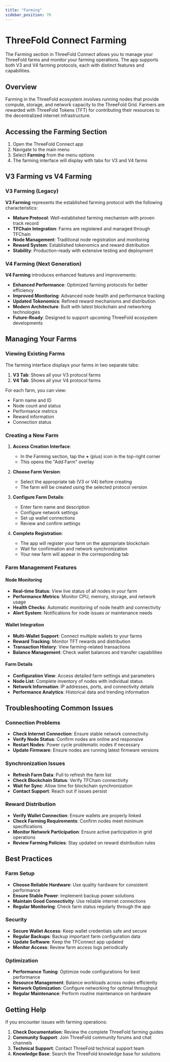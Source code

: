 ```yaml
---
title: "Farming"
sidebar_position: 70
---
```


# ThreeFold Connect Farming

The Farming section in ThreeFold Connect allows you to manage your ThreeFold farms and monitor your farming operations. The app supports both V3 and V4 farming protocols, each with distinct features and capabilities.

## Overview

Farming in the ThreeFold ecosystem involves running nodes that provide compute, storage, and network capacity to the ThreeFold Grid. Farmers are rewarded with ThreeFold Tokens (TFT) for contributing their resources to the decentralized internet infrastructure.

## Accessing the Farming Section

1. Open the ThreeFold Connect app
2. Navigate to the main menu
3. Select **Farming** from the menu options
4. The farming interface will display with tabs for V3 and V4 farms

## V3 Farming vs V4 Farming

### V3 Farming (Legacy)

**V3 Farming** represents the established farming protocol with the following characteristics:

- **Mature Protocol**: Well-established farming mechanism with proven track record
- **TFChain Integration**: Farms are registered and managed through TFChain
- **Node Management**: Traditional node registration and monitoring
- **Reward System**: Established tokenomics and reward distribution
- **Stability**: Production-ready with extensive testing and deployment

### V4 Farming (Next Generation)

**V4 Farming** introduces enhanced features and improvements:

- **Enhanced Performance**: Optimized farming protocols for better efficiency
- **Improved Monitoring**: Advanced node health and performance tracking
- **Updated Tokenomics**: Refined reward mechanisms and distribution
- **Modern Architecture**: Built with latest blockchain and networking technologies
- **Future-Ready**: Designed to support upcoming ThreeFold ecosystem developments

## Managing Your Farms

### Viewing Existing Farms

The farming interface displays your farms in two separate tabs:

1. **V3 Tab**: Shows all your V3 protocol farms
2. **V4 Tab**: Shows all your V4 protocol farms

For each farm, you can view:
- Farm name and ID
- Node count and status
- Performance metrics
- Reward information
- Connection status

### Creating a New Farm

1. **Access Creation Interface**:
   - In the Farming section, tap the **+** (plus) icon in the top-right corner
   - This opens the "Add Farm" overlay

2. **Choose Farm Version**:
   - Select the appropriate tab (V3 or V4) before creating
   - The farm will be created using the selected protocol version

3. **Configure Farm Details**:
   - Enter farm name and description
   - Configure network settings
   - Set up wallet connections
   - Review and confirm settings

4. **Complete Registration**:
   - The app will register your farm on the appropriate blockchain
   - Wait for confirmation and network synchronization
   - Your new farm will appear in the corresponding tab

### Farm Management Features

#### Node Monitoring
- **Real-time Status**: View live status of all nodes in your farm
- **Performance Metrics**: Monitor CPU, memory, storage, and network usage
- **Health Checks**: Automatic monitoring of node health and connectivity
- **Alert System**: Notifications for node issues or maintenance needs

#### Wallet Integration
- **Multi-Wallet Support**: Connect multiple wallets to your farms
- **Reward Tracking**: Monitor TFT rewards and distribution
- **Transaction History**: View farming-related transactions
- **Balance Management**: Check wallet balances and transfer capabilities

#### Farm Details
- **Configuration View**: Access detailed farm settings and parameters
- **Node List**: Complete inventory of nodes with individual status
- **Network Information**: IP addresses, ports, and connectivity details
- **Performance Analytics**: Historical data and trending information

## Troubleshooting Common Issues

### Connection Problems
- **Check Internet Connection**: Ensure stable network connectivity
- **Verify Node Status**: Confirm nodes are online and responsive
- **Restart Nodes**: Power cycle problematic nodes if necessary
- **Update Firmware**: Ensure nodes are running latest firmware versions

### Synchronization Issues
- **Refresh Farm Data**: Pull to refresh the farm list
- **Check Blockchain Status**: Verify TFChain connectivity
- **Wait for Sync**: Allow time for blockchain synchronization
- **Contact Support**: Reach out if issues persist

### Reward Distribution
- **Verify Wallet Connection**: Ensure wallets are properly linked
- **Check Farming Requirements**: Confirm nodes meet minimum specifications
- **Monitor Network Participation**: Ensure active participation in grid operations
- **Review Farming Policies**: Stay updated on reward distribution rules

## Best Practices

### Farm Setup
- **Choose Reliable Hardware**: Use quality hardware for consistent performance
- **Ensure Stable Power**: Implement backup power solutions
- **Maintain Good Connectivity**: Use reliable internet connections
- **Regular Monitoring**: Check farm status regularly through the app

### Security
- **Secure Wallet Access**: Keep wallet credentials safe and secure
- **Regular Backups**: Backup important farm configuration data
- **Update Software**: Keep the TFConnect app updated
- **Monitor Access**: Review farm access logs periodically

### Optimization
- **Performance Tuning**: Optimize node configurations for best performance
- **Resource Management**: Balance workloads across nodes efficiently
- **Network Optimization**: Configure networking for optimal throughput
- **Regular Maintenance**: Perform routine maintenance on hardware

## Getting Help

If you encounter issues with farming operations:

1. **Check Documentation**: Review the complete ThreeFold farming guides
2. **Community Support**: Join ThreeFold community forums and chat channels
3. **Technical Support**: Contact ThreeFold technical support team
4. **Knowledge Base**: Search the ThreeFold knowledge base for solutions
